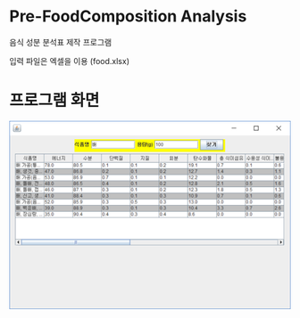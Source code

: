 # Pre-FoodComposition Analysis
음식 성분 분석표 제작 프로그램

입력 파일은 엑셀을 이용 (food.xlsx)

# 프로그램 화면
![Alt text](/resource/Screenshot.png "Screenshot")
